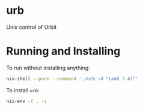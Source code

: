 # urb

Unix control of Urbit

# Running and Installing

To run without installing anything:

```bash
nix-shell --pure --command './urb -d "(add 3 4)"'
```

To install `urb`:

```bash
nix-env -f . -i
```
